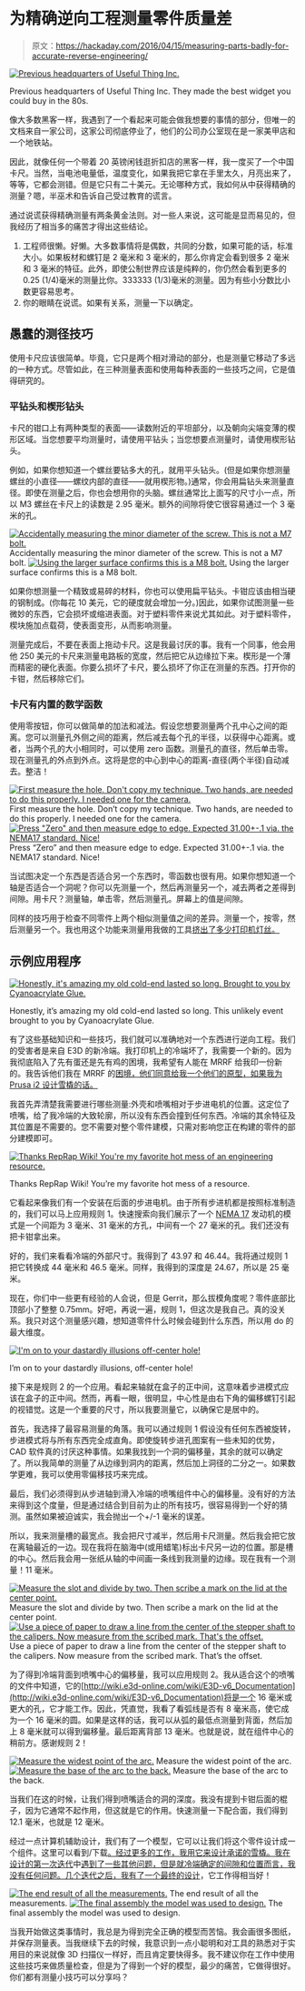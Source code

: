 # 为精确逆向工程测量零件质量差

> 原文：<https://hackaday.com/2016/04/15/measuring-parts-badly-for-accurate-reverse-engineering/>

[![Previous headquarters of Useful Thing Inc.](img/c12ab87d185a710d9c7e9e2fca308b6a.png)](https://hackaday.com/wp-content/uploads/2016/04/o.jpg)

Previous headquarters of Useful Thing Inc. They made the best widget you could buy in the 80s.

像大多数黑客一样，我遇到了一个看起来可能会做我想要的事情的部分，但唯一的文档来自一家公司，这家公司彻底停业了，他们的公司办公室现在是一家美甲店和一个地铁站。

因此，就像任何一个带着 20 英镑闲钱逛折扣店的黑客一样，我一度买了一个中国卡尺。当然，当电池电量低，温度变化，如果我把它拿在手里太久，月亮出来了，等等，它都会测错。但是它只有二十美元。无论哪种方式，我如何从中获得精确的测量？嗯，半巫术和告诉自己受过教育的谎言。

通过说谎获得精确测量有两条黄金法则。对一些人来说，这可能是显而易见的，但我经历了相当多的痛苦才得出这些结论。

1.  工程师很懒。好懒。大多数事情将是偶数，共同的分数，如果可能的话，标准大小。如果板材和螺钉是 2 毫米和 3 毫米的，那么你肯定会看到很多 2 毫米和 3 毫米的特征。此外，即使公制世界应该是纯粹的，你仍然会看到更多的 0.25 (1/4)毫米的测量比你。333333 (1/3)毫米的测量。因为有些小分数比小数更容易思考。
2.  你的眼睛在说谎。如果有关系，测量一下以确定。

## 愚蠢的测径技巧

使用卡尺应该很简单。毕竟，它只是两个相对滑动的部分，也是测量它移动了多远的一种方式。尽管如此，在三种测量表面和使用每种表面的一些技巧之间，它是值得研究的。

### 平钻头和楔形钻头

卡尺的钳口上有两种类型的表面——读数附近的平坦部分，以及朝向尖端变薄的楔形区域。当您想要平均测量时，请使用平钻头；当您想要点测量时，请使用楔形钻头。

例如，如果你想知道一个螺丝要钻多大的孔，就用平头钻头。(但是如果你想测量螺丝的小直径——螺纹内部的直径——就用楔形物。)通常，你会用扁钻头来测量直径。即使在测量之后，你也会想用你的头脑。螺丝通常比上面写的尺寸小一点，所以 M3 螺丝在卡尺上的读数是 2.95 毫米。额外的间隙将使它很容易通过一个 3 毫米的孔。

 [![Accidentally measuring the minor diameter of the screw. This is not a M7 bolt.](img/e92c79b1f6e4130e4c2c25f0e2bfc9cc.png "2016-04-13 16.00.02")](https://hackaday.com/2016/04/15/measuring-parts-badly-for-accurate-reverse-engineering/2016-04-13-16-00-02/) Accidentally measuring the minor diameter of the screw. This is not a M7 bolt. [![Using the larger surface confirms this is a M8 bolt.](img/19405a2584fd825436e46529296e47d1.png "2016-04-13 16.00.35")](https://hackaday.com/2016/04/15/measuring-parts-badly-for-accurate-reverse-engineering/2016-04-13-16-00-35/) Using the larger surface confirms this is a M8 bolt.

如果你想测量一个精致或易碎的材料，你也可以使用扁平钻头。卡钳应该由相当硬的钢制成。(你每花 10 美元，它的硬度就会增加一分。)因此，如果你试图测量一些微妙的东西，它会损坏或缩进表面。对于塑料零件来说尤其如此。对于塑料零件，楔块施加点载荷，使表面变形，从而影响测量。

测量完成后，不要在表面上拖动卡尺。这是我最讨厌的事。我有一个同事，他会用他 250 美元的卡尺来测量电路板的宽度，然后把它从边缘拉下来。楔形是一个薄而精密的硬化表面。你要么损坏了卡尺，要么损坏了你正在测量的东西。打开你的卡钳，然后移除它们。

### 卡尺有内置的数学函数

使用零按钮，你可以做简单的加法和减法。假设您想要测量两个孔中心之间的距离。您可以测量孔外侧之间的距离，然后减去每个孔的半径，以获得中心距离。或者，当两个孔的大小相同时，可以使用 zero 函数。测量孔的直径，然后单击零。现在测量孔的外点到外点。这将是您的中心到中心的距离-直径(两个半径)自动减去。整洁！

 [![First measure the hole. Don't copy my technique. Two hands, are needed to do this properly. I needed one for the camera.](img/07bf6db92830b5def5d423891a171f1b.png "2016-04-13-16.04.40-HDR-2")](https://hackaday.com/2016/04/15/measuring-parts-badly-for-accurate-reverse-engineering/2016-04-13-16-04-40-hdr-2/) First measure the hole. Don’t copy my technique. Two hands, are needed to do this properly. I needed one for the camera. [![Press "Zero" and then measure edge to edge. Expected 31.00+-.1 via. the NEMA17 standard. Nice!](img/63ad7583bb410706d856b99668e8ed0e.png "2016-04-13-16.06.00")](https://hackaday.com/2016/04/15/measuring-parts-badly-for-accurate-reverse-engineering/2016-04-13-16-06-00/) Press “Zero” and then measure edge to edge. Expected 31.00+-.1 via. the NEMA17 standard. Nice!

当试图决定一个东西是否适合另一个东西时，零函数也很有用。如果你想知道一个轴是否适合一个洞呢？你可以先测量一个，然后再测量另一个，减去两者之差得到间隙。用卡尺？测量轴，单击零，然后测量孔。屏幕上的值是间隙。

同样的技巧用于检查不同零件上两个相似测量值之间的差异。测量一个，按零，然后测量另一个。我也用这个功能来测量用我做的工具[挤出了多少打印机灯丝。](http://hackaday.com/2016/01/27/3d-printer-tool-set-your-extruder-steps-with-ease/)

## 示例应用程序

[![Honestly, it's amazing my old cold-end lasted so long. Brought to you by Cyanoacrylate Glue.](img/1de69e75e5aee326076e4c034023603a.png)](https://hackaday.com/wp-content/uploads/2016/04/2016-02-09-21-29-55-1.jpg)

Honestly, it’s amazing my old cold-end lasted so long. This unlikely event brought to you by Cyanoacrylate Glue.

有了这些基础知识和一些技巧，我们就可以准确地对一个东西进行逆向工程。我们的受害者是来自 E3D 的新冷端。我打印机上的冷端坏了，我需要一个新的。因为我彻底陷入了先有蛋还是先有鸡的困境，我希望有人能在 MRRF 给我印一份新的。我告诉他们我在 MRRF 的[困境，他们同意给我一个他们的原型，如果我为 Prusa i2 设计雪橇的话。](http://hackaday.com/2016/03/19/mrrf-3d-printing-spectacular/)

我首先弄清楚我需要进行哪些测量:外壳和喷嘴相对于步进电机的位置。这定位了喷嘴，给了我冷端的大致轮廓，所以没有东西会撞到任何东西。冷端的其余特征及其位置是不需要的。您不需要对整个零件建模，只需对影响您正在构建的零件的部分建模即可。

[![Thanks RepRap Wiki! You're my favorite hot mess of an engineering resource.](img/6e4877b4e33f2042ede4a0987804d92e.png)](https://hackaday.com/wp-content/uploads/2016/04/step_motor_nema_17_stepper_motor.jpg)

Thanks RepRap Wiki! You’re my favorite hot mess of a resource.

它看起来像我们有一个安装在后面的步进电机。由于所有步进机都是按照标准制造的，我们可以马上应用规则 1。快速搜索向我们展示了一个 [NEMA 17](http://reprap.org/wiki/NEMA_17_Stepper_motor) 发动机的模式是一个间距为 3 毫米、31 毫米的方孔，中间有一个 27 毫米的孔。我们还没有把卡钳拿出来。

好的，我们来看看冷端的外部尺寸。我得到了 43.97 和 46.44。我将通过规则 1 把它转换成 44 毫米和 46.5 毫米。同样，我得到的深度是 24.67，所以是 25 毫米。

现在，你们中一些更有经验的人会说，但是 Gerrit，那么拔模角度呢？零件底部比顶部小了整整 0.75mm。好吧，再说一遍，规则 1，但这次是我自己。真的没关系。我只对这个测量感兴趣，想知道零件什么时候会碰到什么东西，所以用 do 的最大维度。

[![I'm on to your dastardly illusions off-center hole!](img/463022fc009fd85127bcda6e30023850.png)](https://hackaday.com/wp-content/uploads/2016/04/imontoyou.jpg)

I’m on to your dastardly illusions, off-center hole!

接下来是规则 2 的一个应用。看起来轴就在盒子的正中间，这意味着步进模式应该在盒子的正中间。然而，再看一眼，很明显，中心性是由右下角的偏移螺钉引起的视错觉。这是一个重要的尺寸，所以我要测量它，以确保它是居中的。

首先，我选择了最容易测量的角落。我可以通过规则 1 假设没有任何东西被旋转，步进模式将与所有东西完全成直角。即使旋转步进孔图案有一些未知的优势，CAD 软件真的讨厌这种事情。如果我找到一个洞的偏移量，其余的就可以确定了。所以我简单的测量了从边缘到洞内的距离，然后加上洞径的二分之一。如果数学更难，我可以使用零偏移技巧来完成。

最后，我们必须得到从步进轴到滑入冷端的喷嘴组件中心的偏移量。没有好的方法来得到这个度量，但是通过结合到目前为止的所有技巧，很容易得到一个好的猜测。虽然如果被迫诚实，我会抛出一个+/-1 毫米的误差。

所以，我来测量槽的最宽点。我会把尺寸减半，然后用卡尺测量。然后我会把它放在离轴最近的一边。现在我将在脑海中(或用蜡笔)标出卡尺另一边的位置。那是槽的中心。然后我会用一张纸从轴的中间画一条线到我测量的边缘。现在我有一个测量！11 毫米。

 [![Measure the slot and divide by two. Then scribe a mark on the lid at the center point.](img/e7c26510a86efd1f1590ed62c4a6c872.png "Measure the slot and divide by two. Then scribe a mark on the lid at the center point.")](https://hackaday.com/2016/04/15/measuring-parts-badly-for-accurate-reverse-engineering/2016-04-14-13-31/) Measure the slot and divide by two. Then scribe a mark on the lid at the center point. [![Use a piece of paper to draw a line from the center of the stepper shaft to the calipers. Now measure from the scribed mark. That's the offset.](img/feb95cb4a69f0b977a037a803c069130.png "Use a piece of paper to draw a line from the center of the stepper shaft to the calipers. Now measure from the scribed mark. That's the offset.")](https://hackaday.com/2016/04/15/measuring-parts-badly-for-accurate-reverse-engineering/2016-04-14-13-34/) Use a piece of paper to draw a line from the center of the stepper shaft to the calipers. Now measure from the scribed mark. That’s the offset.

为了得到冷端背面到喷嘴中心的偏移量，我可以应用规则 2。我从适合这个的喷嘴的文件中知道，它的[http://wiki.e3d-online.com/wiki/E3D-v6_Documentation](http://wiki.e3d-online.com/wiki/E3D-v6_Documentation)将是一个 16 毫米或更大的孔，它才能工作。因此，凭直觉，我看了看弧线是否有 8 毫米高，使它成为一个 16 毫米的圆。如果是这样的话，我可以从弧的最低点测量到背面，然后加上 8 毫米就可以得到偏移量。最后距离背部 13 毫米。也就是说，就在组件中心的稍前方。感谢规则 2！

 [![Measure the widest point of the arc.](img/44cf8382d7ac62dd9cf7fc265b45e4bd.png "2016-04-14-14.19.17")](https://hackaday.com/2016/04/15/measuring-parts-badly-for-accurate-reverse-engineering/2016-04-14-14-19-17/) Measure the widest point of the arc. [![Measure the base of the arc to the back.](img/b329d967d04fb0530d9a592decab9616.png "2016-04-14-14.02.49")](https://hackaday.com/2016/04/15/measuring-parts-badly-for-accurate-reverse-engineering/2016-04-14-14-02-49/) Measure the base of the arc to the back.

当我们在这的时候，让我们得到喷嘴适合的洞的深度。我没有提到卡钳后面的棍子，因为它通常不起作用，但这就是它的作用。快速测量一下配合面，我们得到 12.1 毫米，也就是 12 毫米。

经过一点计算机辅助设计，我们有了一个模型，它可以让我们将这个零件设计成一个组件。这里可以看到/下载[。经过更多的工作，我用它来设计承诺的雪橇。我在设计的第一次迭代](http://a360.co/1qhcOTN)中[遇到了一些其他问题，但是就冷端确定的间隙和位置而言，我没有任何问题。几个迭代之后，我](https://www.youtube.com/watch?v=hX1cXfQk6n0)[有了一个最终的设计](http://www.thingiverse.com/thing:1479327)，它工作得相当好！

 [![The end result of all the measurements.](img/423e8c46fad84eec251997b611999873.png "The end result of all the measurements.")](https://hackaday.com/2016/04/15/measuring-parts-badly-for-accurate-reverse-engineering/titanwv6-v2/) The end result of all the measurements. [![The final assembly the model was used to design.](img/4b1c6443258c9c18117c92e1fdcde7ed.png "The final assembly the model was used to design.")](https://hackaday.com/2016/04/15/measuring-parts-badly-for-accurate-reverse-engineering/i2_e3d_titan_mount-v7/) The final assembly the model was used to design.

当我开始做这类事情时，我总是为得到完全正确的模型而苦恼。我会画很多图纸，并保存测量表。当我继续下去的时候，我意识到一点小聪明和对工具的熟悉对于实用目的来说就像 3D 扫描仪一样好，而且肯定要快得多。我不建议你在工作中使用这些技巧来做质量检查，但是为了得到一个好的模型，最少的痛苦，它做得很好。你们都有测量小技巧可以分享吗？